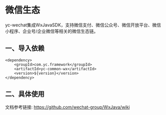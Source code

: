 # 微信生态

yc-wechat集成WxJavaSDK，支持微信支付、微信公众号、微信开放平台、微信小程序、企业号/企业微信等相关的微信生态链。


## 一、导入依赖
```
<dependency>
    <groupId>com.yc.framework</groupId>
    <artifactId>yc-common-wx</artifactId>
    <version>${version}</version>
</dependency>

```
## 二、具体使用
文档参考链接:
https://github.com/wechat-group/WxJava/wiki
